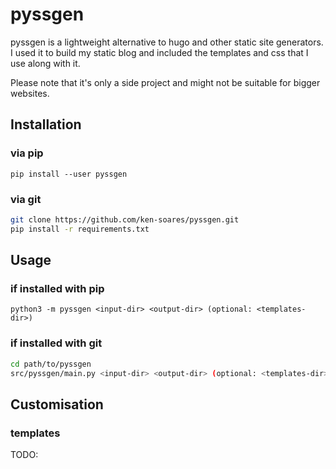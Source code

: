 # pyssgen

pyssgen is a lightweight alternative to hugo and other static site generators.
I used it to build my static blog and included the templates and css that I use along with it.

Please note that it's only a side project and might not be suitable for bigger
websites.


## Installation

### via pip

`pip install --user pyssgen`

### via git

```bash
git clone https://github.com/ken-soares/pyssgen.git
pip install -r requirements.txt
```


## Usage

### if installed with pip
`python3 -m pyssgen <input-dir> <output-dir> (optional: <templates-dir>)`

### if installed with git

```bash
cd path/to/pyssgen
src/pyssgen/main.py <input-dir> <output-dir> (optional: <templates-dir>)
```

## Customisation

### templates

TODO:

